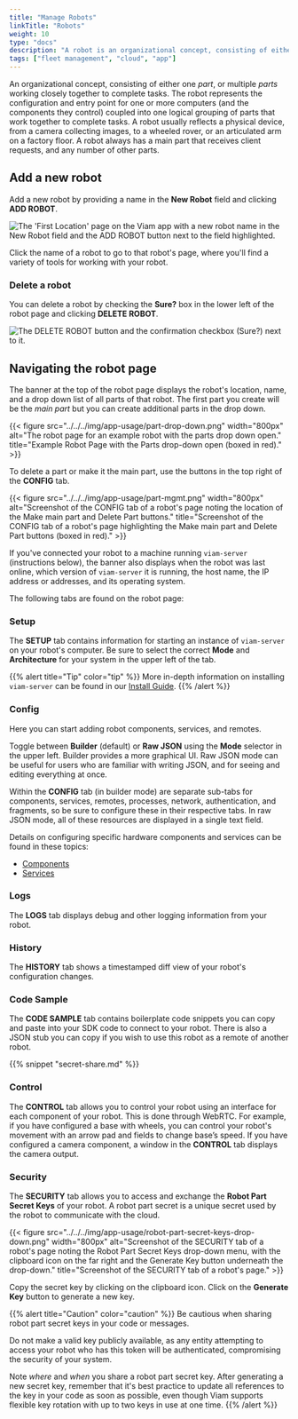 ```yaml
---
title: "Manage Robots"
linkTitle: "Robots"
weight: 10
type: "docs"
description: "A robot is an organizational concept, consisting of either one or multiple parts working closely together to complete tasks."
tags: ["fleet management", "cloud", "app"]
---
```


An organizational concept, consisting of either one _part_, or multiple _parts_ working closely together to complete tasks.
The robot represents the configuration and entry point for one or more computers (and the components they control) coupled into one logical grouping of parts that work together to complete tasks.
A robot usually reflects a physical device, from a camera collecting images, to a wheeled rover, or an articulated arm on a factory floor.
A robot always has a main part that receives client requests, and any number of other parts.

## Add a new robot

Add a new robot by providing a name in the **New Robot** field and clicking **ADD ROBOT**.

![The 'First Location' page on the Viam app with a new robot name in the New Robot field and the ADD ROBOT button next to the field highlighted.](../../img/app-usage/create-robot.png)

Click the name of a robot to go to that robot's page, where you'll find a variety of tools for working with your robot.

### Delete a robot

You can delete a robot by checking the **Sure?** box in the lower left of the robot page and clicking **DELETE ROBOT**.

![The DELETE ROBOT button and the confirmation checkbox (Sure?) next to it.](../../img/app-usage/delete.png)

## Navigating the robot page

The banner at the top of the robot page displays the robot's location, name, and a drop down list of all parts of that robot.
The first part you create will be the _main part_ but you can create additional parts in the drop down.

{{< figure src="../../../img/app-usage/part-drop-down.png" width="800px" alt="The robot page for an example robot with the parts drop down open." title="Example Robot Page with the Parts drop-down open (boxed in red)." >}}

To delete a part or make it the main part, use the buttons in the top right of the **CONFIG** tab.

{{< figure src="../../../img/app-usage/part-mgmt.png" width="800px" alt="Screenshot of the CONFIG tab of a robot's page noting the location of the Make main part and Delete Part buttons." title="Screenshot of the CONFIG tab of a robot's page highlighting the Make main part and Delete Part buttons (boxed in red)." >}}

If you've connected your robot to a machine running `viam-server` (instructions below), the banner also displays when the robot was last online, which version of `viam-server` it is running, the host name, the IP address or addresses, and its operating system.

The following tabs are found on the robot page:

### Setup

The **SETUP** tab contains information for starting an instance of `viam-server` on your robot's computer.
Be sure to select the correct **Mode** and **Architecture** for your system in the upper left of the tab.

{{% alert title="Tip" color="tip" %}}
More in-depth information on installing `viam-server` can be found in our [Install Guide](/installation#install-viam-server).
{{% /alert %}}

### Config

Here you can start adding robot components, services, and remotes.

Toggle between **Builder** (default) or **Raw JSON** using the **Mode** selector in the upper left.
Builder provides a more graphical UI.
Raw JSON mode can be useful for users who are familiar with writing JSON, and for seeing and editing everything at once.

Within the **CONFIG** tab (in builder mode) are separate sub-tabs for components, services, remotes, processes, network, authentication, and fragments, so be sure to configure these in their respective tabs.
In raw JSON mode, all of these resources are displayed in a single text field.

Details on configuring specific hardware components and services can be found in these topics:

- [Components](/components/)
- [Services](/services/)

### Logs

The **LOGS** tab displays debug and other logging information from your robot.

### History

The **HISTORY** tab shows a timestamped diff view of your robot's configuration changes.

### Code Sample

The **CODE SAMPLE** tab contains boilerplate code snippets you can copy and paste into your SDK code to connect to your robot.
There is also a JSON stub you can copy if you wish to use this robot as a remote of another robot.

{{%  snippet "secret-share.md" %}}

### Control

The **CONTROL** tab allows you to control your robot using an interface for each component of your robot.
This is done through WebRTC.
For example, if you have configured a base with wheels, you can control your robot's movement with an arrow pad and fields to change base’s speed.
If you have configured a camera component, a window in the **CONTROL** tab displays the camera output.

### Security

The **SECURITY** tab allows you to access and exchange the **Robot Part Secret Keys** of your robot.
A robot part secret is a unique secret used by the robot to communicate with the cloud.

{{< figure src="../../../img/app-usage/robot-part-secret-keys-drop-down.png" width="800px" alt="Screenshot of the SECURITY tab of a robot's page noting the Robot Part Secret Keys drop-down menu, with the clipboard icon on the far right and the Generate Key button underneath the drop-down." title="Screenshot of the SECURITY tab of a robot's page." >}}

Copy the secret key by clicking on the clipboard icon.
Click on the **Generate Key** button to generate a new key.

{{% alert title="Caution" color="caution" %}}
Be cautious when sharing robot part secret keys in your code or messages.

Do not make a valid key publicly available, as any entity attempting to access your robot who has this token will be authenticated, compromising the security of your system.

Note _where_ and _when_ you share a robot part secret key.
After generating a new secret key, remember that it's best practice to update all references to the key in your code as soon as possible, even though Viam supports flexible key rotation with up to two keys in use at one time.
{{% /alert %}}
